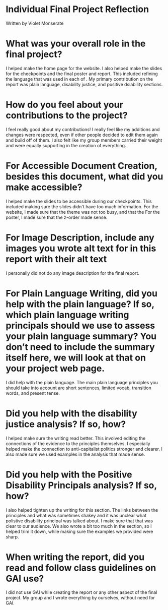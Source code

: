 # Individual Final Project Reflection 

Written by Violet Monserate

# What was your overall role in the final project? 

I helped make the home page for the website. I also helped make the slides for the checkpoints and the final poster and report. This included refining the language that was used in each of . My primary contribution on the report was plain language, disability justice, and positive dsiability sections. 

# How do you feel about your contributions to the project?

I feel really good about my contributions! I really feel like my additions and changes were respected, even if other people decided to edit them again and build off of them. I also felt like my group members carried their weight and were equally supporting in the creation of everything. 

# For Accessible Document Creation, besides this document, what did you make accessible?

I helped make the slides to be accessible during our checkpoints. This included making sure the slides didn't have too much information. For the website, I made sure that the theme was not too busy, and that the For the poster, I made sure that the z-order made sense. 

# For Image Description, include any images you wrote alt text for in this report with their alt text

I personally did not do any image description for the final report. 

# For Plain Language Writing, did you help with the plain language? If so, which plain language writing principals should we use to assess your plain language summary? You don’t need to include the summary itself here, we will look at that on your project web page.

I did help with the plain language. The main plain language principles you should take into account are short sentences, limited vocab, transition words, and present tense.

# Did you help with the disability justice analysis? If so, how?

I helped make sure the writing read better. This involved editing the connections of the evidence to the principles themselves. I especially helped make the connection to anti-capitalist politics stronger and clearer. I also made sure we used examples in the analysis that made sense.

# Did you help with the Positive Disability Principals analysis? If so, how?

I also helped tighten up the writing for this section. The links between the principles and what was sometimes shakey and it was unclear what polistive disability principal was talked about. I make sure that that was clear to our audience. We also wrote a bit too much in the section, so I helped trim it down, while making sure the examples we provided were sharp. 

# When writing the report, did you read and follow class guidelines on GAI use?

I did not use GAI while creating the report or any other aspect of the final project. My group and I wrote everything by ourselves, without need for GAI.